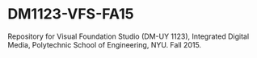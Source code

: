
# DM1123-VFS-FA15
Repository for Visual Foundation Studio (DM-UY 1123), Integrated Digital Media, Polytechnic School of Engineering, NYU. Fall 2015.
